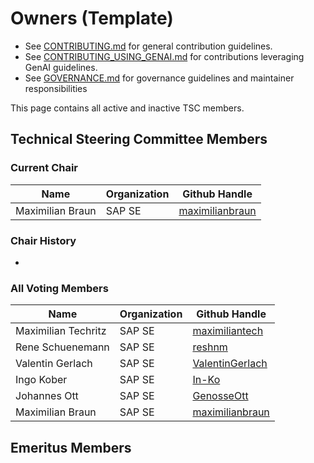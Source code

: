 # Owners (Template)

- See [CONTRIBUTING.md](https://github.com/openmcp-project/.github/blob/main/CONTRIBUTING.md) for general contribution guidelines.
- See [CONTRIBUTING_USING_GENAI.md](https://github.com/openmcp-project/.github/blob/main/CONTRIBUTING_USING_GENAI.md) for contributions leveraging GenAI guidelines.
- See [GOVERNANCE.md](./GOVERNANCE.md) for governance guidelines and maintainer responsibilities

This page contains all active and inactive TSC members.

## Technical Steering Committee Members

### Current Chair

| Name             | Organization | Github Handle                                         |
|------------------|--------------|-------------------------------------------------------|
| Maximilian Braun | SAP SE       | [maximilianbraun](https://github.com/maximilianbraun) |

### Chair History
-

### All Voting Members

| Name                | Organization | Github Handle                                         |
|---------------------|--------------|-------------------------------------------------------|
| Maximilian Techritz | SAP SE       | [maximiliantech](https://github.com/maximiliantech)   |
| Rene Schuenemann    | SAP SE       | [reshnm](https://github.com/reshnm)                   |
| Valentin Gerlach    | SAP SE       | [ValentinGerlach](https://github.com/ValentinGerlach) |
| Ingo Kober          | SAP SE       | [In-Ko](https://github.com/In-Ko)                     |
| Johannes Ott        | SAP SE       | [GenosseOtt](https://github.com/GenosseOtt)           |
| Maximilian Braun    | SAP SE       | [maximilianbraun](https://github.com/maximilianbraun) |

## Emeritus Members
